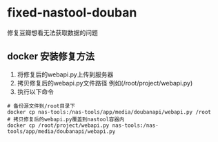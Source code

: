 # fixed-nastool-douban
修复豆瓣想看无法获取数据的问题

## docker 安装修复方法

1. 将修复后的webapi.py上传到服务器
2. 拷贝修复后的webapi.py文件路径 例如(/root/project/webapi.py)
3. 执行以下命令

```shell
# 备份源文件到/root目录下
docker cp nas-tools:/nas-tools/app/media/doubanapi/webapi.py /root
# 拷贝修复后的webapi.py覆盖到nastool容器内
docker cp /root/project/webapi.py nas-tools:/nas-tools/app/media/doubanapi/webapi.py
```

